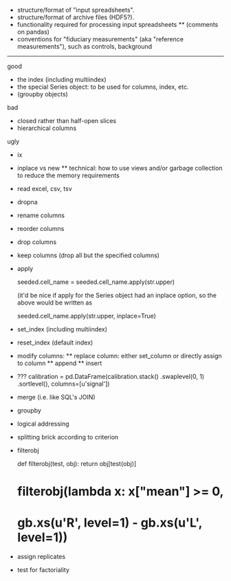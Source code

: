 * structure/format of "input spreadsheets".
* structure/format of archive files (HDF5?).
* functionality required for processing input spreadsheets
** (comments on pandas)
* conventions for "fiduciary measurements" (aka "reference
  measurements"), such as controls, background


---


good
* the index (including multiindex)
* the special Series object: to be used for columns, index, etc.
* (groupby objects)

bad
* closed rather than half-open slices
* hierarchical columns

ugly
* ix


* inplace vs new
** technical: how to use views and/or garbage collection to reduce the
   memory requirements

* read excel, csv, tsv
* dropna

* rename columns
* reorder columns
* drop columns
* keep columns (drop all but the specified columns)
* apply

    seeded.cell_name = seeded.cell_name.apply(str.upper)

  (it'd be nice if apply for the Series object had an inplace option,
  so the above would be written as

    seeded.cell_name.apply(str.upper, inplace=True)

* set_index (including multiindex)
* reset_index (default index)

* modify columns:
** replace column: either set_column or directly assign to column
** append
** insert

* ???
    calibration = pd.DataFrame(calibration.stack()
                               .swaplevel(0, 1)
                               .sortlevel(), columns=[u'signal'])

* merge (i.e. like SQL's JOIN)
* groupby

* logical addressing
* splitting brick according to criterion
* filterobj

    def filterobj(test, obj):
      return obj[test(obj)]

    # filterobj(lambda x: x["mean"] >= 0,
    #           gb.xs(u'R', level=1) - gb.xs(u'L', level=1))


* assign replicates
* test for factoriality


